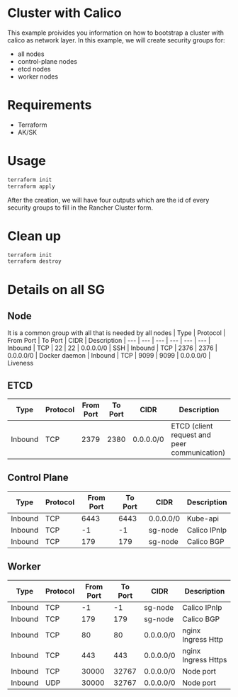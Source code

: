 # Cluster with Calico

This example proivides you information on how to bootstrap a cluster with calico as network layer. In this example, we will create security groups for:
- all nodes
- control-plane nodes
- etcd nodes
- worker nodes

# Requirements
 - Terraform
 - AK/SK

# Usage

```sh
terraform init
terraform apply
```

After the creation, we will have four outputs which are the id of every security groups to fill in the Rancher Cluster form.

# Clean up
```sh
terraform init
terraform destroy
```

# Details on all SG
## Node
It is a common group with all that is needed by all nodes 
| Type | Protocol | From Port | To Port | CIDR | Description
| --- | --- | --- | --- | --- | ---
| Inbound | TCP | 22 | 22 | 0.0.0.0/0 | SSH
| Inbound | TCP | 2376 | 2376 | 0.0.0.0/0 | Docker daemon
| Inbound | TCP | 9099 | 9099 | 0.0.0.0/0 | Liveness

## ETCD
| Type | Protocol | From Port | To Port | CIDR | Description
| --- | --- | --- | --- | --- | ---
| Inbound | TCP | 2379 | 2380 | 0.0.0.0/0 | ETCD (client request and peer communication)

## Control Plane
| Type | Protocol | From Port | To Port | CIDR | Description
| --- | --- | --- | --- | --- | ---
| Inbound | TCP | 6443 | 6443 | 0.0.0.0/0 | Kube-api 
| Inbound | TCP | -1 | -1 | sg-node | Calico IPnIp
| Inbound | TCP | 179 | 179 | sg-node | Calico BGP

## Worker
| Type | Protocol | From Port | To Port | CIDR | Description
| --- | --- | --- | --- | --- | ---
| Inbound | TCP | -1 | -1 | sg-node | Calico IPnIp
| Inbound | TCP | 179 | 179 | sg-node | Calico BGP
| Inbound | TCP | 80 | 80 | 0.0.0.0/0 | nginx Ingress Http
| Inbound | TCP | 443 | 443 | 0.0.0.0/0 | nginx Ingress Https
| Inbound | TCP | 30000 | 32767 | 0.0.0.0/0 | Node port
| Inbound | UDP | 30000 | 32767 | 0.0.0.0/0 | Node port
